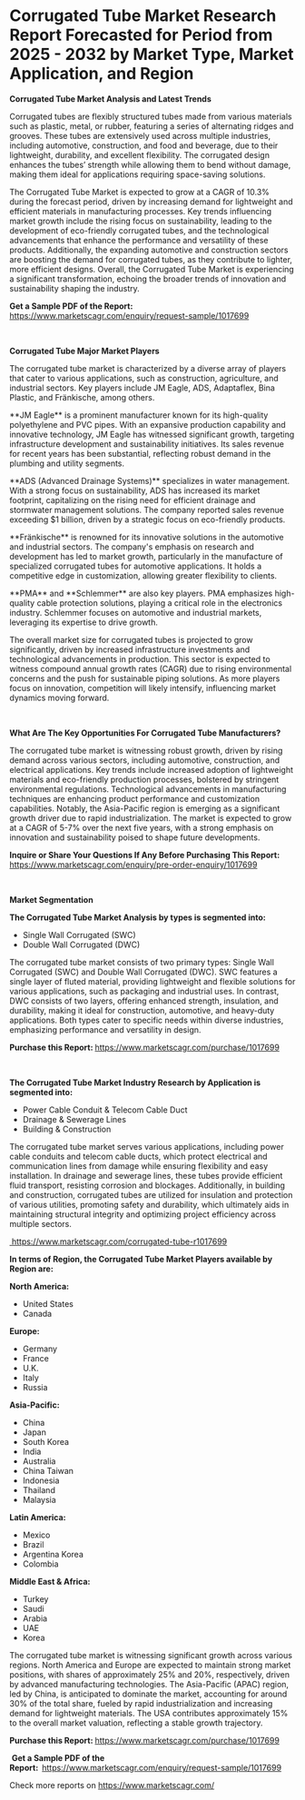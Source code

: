<p><h1>Corrugated Tube Market Research Report Forecasted for Period from 2025 -  2032 by Market Type, Market Application, and Region</h1></p><p><strong>Corrugated Tube Market Analysis and Latest Trends</strong></p>
<p><p>Corrugated tubes are flexibly structured tubes made from various materials such as plastic, metal, or rubber, featuring a series of alternating ridges and grooves. These tubes are extensively used across multiple industries, including automotive, construction, and food and beverage, due to their lightweight, durability, and excellent flexibility. The corrugated design enhances the tubes’ strength while allowing them to bend without damage, making them ideal for applications requiring space-saving solutions.</p><p>The Corrugated Tube Market is expected to grow at a CAGR of 10.3% during the forecast period, driven by increasing demand for lightweight and efficient materials in manufacturing processes. Key trends influencing market growth include the rising focus on sustainability, leading to the development of eco-friendly corrugated tubes, and the technological advancements that enhance the performance and versatility of these products. Additionally, the expanding automotive and construction sectors are boosting the demand for corrugated tubes, as they contribute to lighter, more efficient designs. Overall, the Corrugated Tube Market is experiencing a significant transformation, echoing the broader trends of innovation and sustainability shaping the industry.</p></p>
<p><strong>Get a Sample PDF of the Report:&nbsp;</strong> <a href="https://www.marketscagr.com/enquiry/request-sample/1017699?utm_campaign=1836&utm_medium=2&utm_source=Github&utm_content=ia&utm_term=30012025&utm_id=corrugated-tube">https://www.marketscagr.com/enquiry/request-sample/1017699</a></p>
<p>&nbsp;</p>
<p><strong>Corrugated Tube Major Market Players</strong></p>
<p><p>The corrugated tube market is characterized by a diverse array of players that cater to various applications, such as construction, agriculture, and industrial sectors. Key players include JM Eagle, ADS, Adaptaflex, Bina Plastic, and Fränkische, among others.</p><p>**JM Eagle** is a prominent manufacturer known for its high-quality polyethylene and PVC pipes. With an expansive production capability and innovative technology, JM Eagle has witnessed significant growth, targeting infrastructure development and sustainability initiatives. Its sales revenue for recent years has been substantial, reflecting robust demand in the plumbing and utility segments.</p><p>**ADS (Advanced Drainage Systems)** specializes in water management. With a strong focus on sustainability, ADS has increased its market footprint, capitalizing on the rising need for efficient drainage and stormwater management solutions. The company reported sales revenue exceeding $1 billion, driven by a strategic focus on eco-friendly products.</p><p>**Fränkische** is renowned for its innovative solutions in the automotive and industrial sectors. The company's emphasis on research and development has led to market growth, particularly in the manufacture of specialized corrugated tubes for automotive applications. It holds a competitive edge in customization, allowing greater flexibility to clients.</p><p>**PMA** and **Schlemmer** are also key players. PMA emphasizes high-quality cable protection solutions, playing a critical role in the electronics industry. Schlemmer focuses on automotive and industrial markets, leveraging its expertise to drive growth.</p><p>The overall market size for corrugated tubes is projected to grow significantly, driven by increased infrastructure investments and technological advancements in production. This sector is expected to witness compound annual growth rates (CAGR) due to rising environmental concerns and the push for sustainable piping solutions. As more players focus on innovation, competition will likely intensify, influencing market dynamics moving forward.</p></p>
<p>&nbsp;</p>
<p><strong>What Are The Key Opportunities For Corrugated Tube Manufacturers?</strong></p>
<p><p>The corrugated tube market is witnessing robust growth, driven by rising demand across various sectors, including automotive, construction, and electrical applications. Key trends include increased adoption of lightweight materials and eco-friendly production processes, bolstered by stringent environmental regulations. Technological advancements in manufacturing techniques are enhancing product performance and customization capabilities. Notably, the Asia-Pacific region is emerging as a significant growth driver due to rapid industrialization. The market is expected to grow at a CAGR of 5-7% over the next five years, with a strong emphasis on innovation and sustainability poised to shape future developments.</p></p>
<p><strong>Inquire or Share Your Questions If Any Before Purchasing This Report:</strong> <a href="https://www.marketscagr.com/enquiry/pre-order-enquiry/1017699?utm_campaign=1836&utm_medium=2&utm_source=Github&utm_content=ia&utm_term=30012025&utm_id=corrugated-tube">https://www.marketscagr.com/enquiry/pre-order-enquiry/1017699</a></p>
<p>&nbsp;</p>
<p><strong>Market Segmentation</strong></p>
<p><strong>The Corrugated Tube Market Analysis by types is segmented into:</strong></p>
<p><ul><li>Single Wall Corrugated (SWC)</li><li>Double Wall Corrugated (DWC)</li></ul></p>
<p><p>The corrugated tube market consists of two primary types: Single Wall Corrugated (SWC) and Double Wall Corrugated (DWC). SWC features a single layer of fluted material, providing lightweight and flexible solutions for various applications, such as packaging and industrial uses. In contrast, DWC consists of two layers, offering enhanced strength, insulation, and durability, making it ideal for construction, automotive, and heavy-duty applications. Both types cater to specific needs within diverse industries, emphasizing performance and versatility in design.</p></p>
<p><strong>Purchase this Report:&nbsp;</strong><a href="https://www.marketscagr.com/purchase/1017699?utm_campaign=1836&utm_medium=2&utm_source=Github&utm_content=ia&utm_term=30012025&utm_id=corrugated-tube">https://www.marketscagr.com/purchase/1017699</a></p>
<p>&nbsp;</p>
<p><strong>The Corrugated Tube Market Industry Research by Application is segmented into:</strong></p>
<p><ul><li>Power Cable Conduit & Telecom Cable Duct</li><li>Drainage & Sewerage Lines</li><li>Building & Construction</li></ul></p>
<p><p>The corrugated tube market serves various applications, including power cable conduits and telecom cable ducts, which protect electrical and communication lines from damage while ensuring flexibility and easy installation. In drainage and sewerage lines, these tubes provide efficient fluid transport, resisting corrosion and blockages. Additionally, in building and construction, corrugated tubes are utilized for insulation and protection of various utilities, promoting safety and durability, which ultimately aids in maintaining structural integrity and optimizing project efficiency across multiple sectors.</p></p>
<p><a href="https://www.marketscagr.com/corrugated-tube-r1017699?utm_campaign=1836&utm_medium=2&utm_source=Github&utm_content=ia&utm_term=30012025&utm_id=corrugated-tube">&nbsp;https://www.marketscagr.com/corrugated-tube-r1017699</a></p>
<p><strong>In terms of Region, the Corrugated Tube Market Players available by Region are:</strong></p>
<p>
    <p> <strong> North America: </strong>
        <ul>
            <li>United States</li>
            <li>Canada</li>
        </ul>
        </p> 
    <p> <strong> Europe: </strong>
        <ul>
            <li>Germany</li>
            <li>France</li>
            <li>U.K.</li>
            <li>Italy</li>
            <li>Russia</li>
        </ul>
        </p> 
    <p> <strong> Asia-Pacific: </strong>
        <ul>
            <li>China</li>
            <li>Japan</li>
            <li>South Korea</li>
            <li>India</li>
            <li>Australia</li>
            <li>China Taiwan</li>
            <li>Indonesia</li>
            <li>Thailand</li>
            <li>Malaysia</li>
        </ul>
        </p> 
    <p> <strong> Latin America: </strong>
        <ul>
            <li>Mexico</li>
            <li>Brazil</li>
            <li>Argentina Korea</li>
            <li>Colombia</li>
        </ul>
        </p> 
    <p> <strong> Middle East & Africa: </strong>
        <ul>
            <li>Turkey</li>
            <li>Saudi</li>
            <li>Arabia</li>
            <li>UAE</li>
            <li>Korea</li>
        </ul>
    </p>
    </p>
<p><p>The corrugated tube market is witnessing significant growth across various regions. North America and Europe are expected to maintain strong market positions, with shares of approximately 25% and 20%, respectively, driven by advanced manufacturing technologies. The Asia-Pacific (APAC) region, led by China, is anticipated to dominate the market, accounting for around 30% of the total share, fueled by rapid industrialization and increasing demand for lightweight materials. The USA contributes approximately 15% to the overall market valuation, reflecting a stable growth trajectory.</p></p>
<p><strong>Purchase this Report: </strong><a href="https://www.marketscagr.com/purchase/1017699?utm_campaign=1836&utm_medium=2&utm_source=Github&utm_content=ia&utm_term=30012025&utm_id=corrugated-tube">https://www.marketscagr.com/purchase/1017699</a></p>
<p>&nbsp;<strong>Get a Sample PDF of the Report:&nbsp;&nbsp;</strong><a href="https://www.marketscagr.com/enquiry/request-sample/1017699?utm_campaign=1836&utm_medium=2&utm_source=Github&utm_content=ia&utm_term=30012025&utm_id=corrugated-tube">https://www.marketscagr.com/enquiry/request-sample/1017699</a></p>
<p><strong></strong></p>
<p>Check more reports on <a href="https://www.marketscagr.com/?utm_campaign=1836&utm_medium=2&utm_source=Github&utm_content=ia&utm_term=30012025&utm_id=corrugated-tube">https://www.marketscagr.com/</a></p>